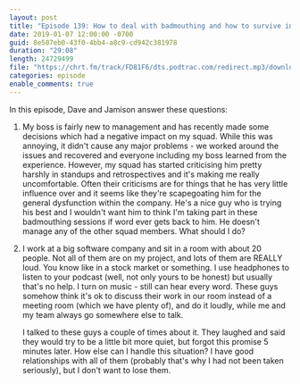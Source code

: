 ```yaml
---
layout: post
title: "Episode 139: How to deal with badmouthing and how to survive in a loud open office"
date: 2019-01-07 12:00:00 -0700
guid: 8e507eb0-43f0-4bb4-a8c9-cd942c381978
duration: "29:08"
length: 24729499
file: "https://chrt.fm/track/FD81F6/dts.podtrac.com/redirect.mp3/download.softskills.audio/sse-139.mp3"
categories: episode
enable_comments: true
---
```


In this episode, Dave and Jamison answer these questions:

1. My boss is fairly new to management and has recently made some decisions which had a negative impact on my squad. While this was annoying, it didn't cause any major problems - we worked around the issues and recovered and everyone including my boss learned from the experience. However, my squad has started criticising him pretty harshly in standups and retrospectives and it's making me really uncomfortable. Often their criticisms are for things that he has very little influence over and it seems like they're scapegoating him for the general dysfunction within the company. He's a nice guy who is trying his best and I wouldn't want him to think I'm taking part in these badmouthing sessions if word ever gets back to him. He doesn't manage any of the other squad members. What should I do?


2. I work at a big software company and sit in a room with about 20 people. Not all of them are on my project, and lots of them are REALLY loud. You know like in a stock market or something.
   I use headphones to listen to your podcast (well, not only yours to be honest) but usually that's no help. I turn on music - still can hear every word. These guys somehow think it's ok to discuss their work in our room instead of a meeting room (which we have plenty of), and do it loudly, while me and my team always go somewhere else to talk.
   
   I talked to these guys a couple of times about it. They laughed and said they would try to be a little bit more quiet, but forgot this promise 5 minutes later.
   How else can I handle this situation? I have good relationships with all of them (probably that's why I had not been taken seriously), but I don't want to lose them.
